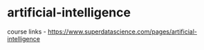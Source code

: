 # artificial-intelligence
 
course links - https://www.superdatascience.com/pages/artificial-intelligence